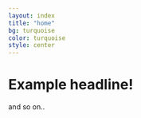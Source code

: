 ```yaml
---
layout: index
title: "home"
bg: turquoise
color: turquoise
style: center
---
```


# Example headline!
and so on..
